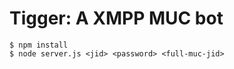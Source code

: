 # Tigger: A XMPP MUC bot

```console
$ npm install
$ node server.js <jid> <password> <full-muc-jid>
```
